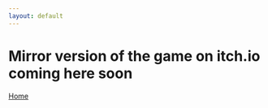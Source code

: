 ```yaml
---
layout: default
---
```


# Mirror version of the game on itch.io coming here soon

[Home](./index.md)